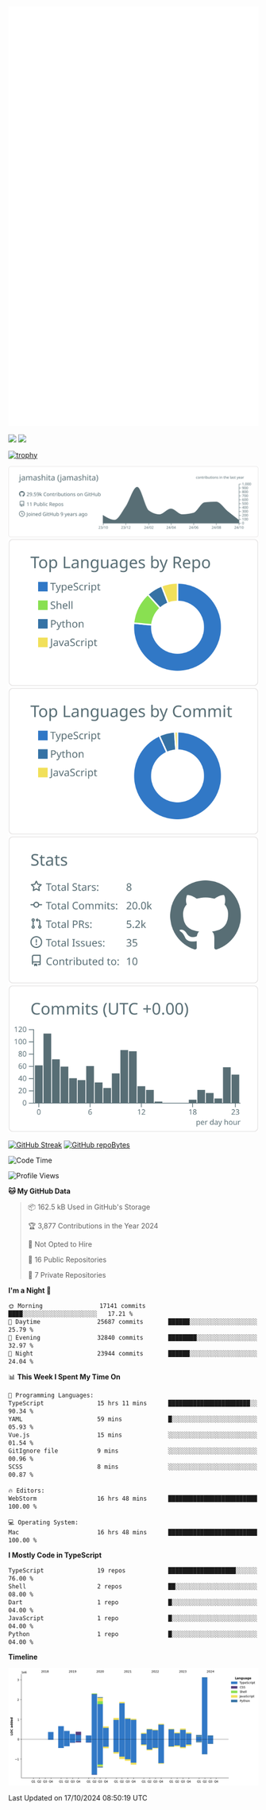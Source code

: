 [![](https://raw.githubusercontent.com/jamashita/jamashita/main/github-metrics.svg)](https://metrics.lecoq.io)

[![](https://github-readme-stats.vercel.app/api?username=jamashita&show_icons=ture&count_private=true)](https://github.com/anuraghazra/github-readme-stats)
[![](https://github-readme-stats.vercel.app/api/top-langs/?username=jamashita&layout=compact)](https://github.com/anuraghazra/github-readme-stats)

[![trophy](https://github-profile-trophy.vercel.app/?username=jamashita)](https://github.com/ryo-ma/github-profile-trophy)

[![](https://raw.githubusercontent.com/jamashita/jamashita/main/profile-summary-card-output/default/0-profile-details.svg)](https://github.com/vn7n24fzkq/github-profile-summary-cards)
[![](https://raw.githubusercontent.com/jamashita/jamashita/main/profile-summary-card-output/default/1-repos-per-language.svg)](https://github.com/vn7n24fzkq/github-profile-summary-cards) [![](https://raw.githubusercontent.com/jamashita/jamashita/main/profile-summary-card-output/default/2-most-commit-language.svg)](https://github.com/vn7n24fzkq/github-profile-summary-cards)
[![](https://raw.githubusercontent.com/jamashita/jamashita/main/profile-summary-card-output/default/3-stats.svg)](https://github.com/vn7n24fzkq/github-profile-summary-cards) [![](https://raw.githubusercontent.com/jamashita/jamashita/main/profile-summary-card-output/default/4-productive-time.svg)](https://github.com/vn7n24fzkq/github-profile-summary-cards)

[![GitHub Streak](http://github-readme-streak-stats.herokuapp.com?user=jamashita)](https://git.io/streak-stats)
[![GitHub repoBytes](https://github-repo-bytecounter.vercel.app/api?username=jamashita)](https://github.com/yamaccu/Github-Repo-ByteCounter)

<!--START_SECTION:waka-->
![Code Time](http://img.shields.io/badge/Code%20Time-1%2C735%20hrs%2046%20mins-blue)

![Profile Views](http://img.shields.io/badge/Profile%20Views-5-blue)

**🐱 My GitHub Data** 

> 📦 162.5 kB Used in GitHub's Storage 
 > 
> 🏆 3,877 Contributions in the Year 2024
 > 
> 🚫 Not Opted to Hire
 > 
> 📜 16 Public Repositories 
 > 
> 🔑 7 Private Repositories 
 > 
**I'm a Night 🦉** 

```text
🌞 Morning                17141 commits       ████░░░░░░░░░░░░░░░░░░░░░   17.21 % 
🌆 Daytime                25687 commits       ██████░░░░░░░░░░░░░░░░░░░   25.79 % 
🌃 Evening                32840 commits       ████████░░░░░░░░░░░░░░░░░   32.97 % 
🌙 Night                  23944 commits       ██████░░░░░░░░░░░░░░░░░░░   24.04 % 
```


📊 **This Week I Spent My Time On** 

```text
💬 Programming Languages: 
TypeScript               15 hrs 11 mins      ███████████████████████░░   90.34 % 
YAML                     59 mins             █░░░░░░░░░░░░░░░░░░░░░░░░   05.93 % 
Vue.js                   15 mins             ░░░░░░░░░░░░░░░░░░░░░░░░░   01.54 % 
GitIgnore file           9 mins              ░░░░░░░░░░░░░░░░░░░░░░░░░   00.96 % 
SCSS                     8 mins              ░░░░░░░░░░░░░░░░░░░░░░░░░   00.87 % 

🔥 Editors: 
WebStorm                 16 hrs 48 mins      █████████████████████████   100.00 % 

💻 Operating System: 
Mac                      16 hrs 48 mins      █████████████████████████   100.00 % 
```

**I Mostly Code in TypeScript** 

```text
TypeScript               19 repos            ███████████████████░░░░░░   76.00 % 
Shell                    2 repos             ██░░░░░░░░░░░░░░░░░░░░░░░   08.00 % 
Dart                     1 repo              █░░░░░░░░░░░░░░░░░░░░░░░░   04.00 % 
JavaScript               1 repo              █░░░░░░░░░░░░░░░░░░░░░░░░   04.00 % 
Python                   1 repo              █░░░░░░░░░░░░░░░░░░░░░░░░   04.00 % 
```



**Timeline**

![Lines of Code chart](https://raw.githubusercontent.com/jamashita/jamashita/main/assets/bar_graph.png)


 Last Updated on 17/10/2024 08:50:19 UTC
<!--END_SECTION:waka-->
